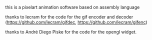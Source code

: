 this is a pixelart animation software based on assembly language


thanks to lecram for the code for the gif encoder and decoder 
		(https://github.com/lecram/gifdec, https://github.com/lecram/gifenc) 

thanks to André Diego Piske for the code for the opengl widget. 
